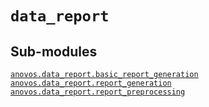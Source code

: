 # <code>data_report</code>
## Sub-modules
<dl>
<dt><code class="name"><a title="anovos.data_report.basic_report_generation" href="basic_report_generation.html">anovos.data_report.basic_report_generation</a></code></dt>
<dd>
<div class="desc"></div>
</dd>
<dt><code class="name"><a title="anovos.data_report.report_generation" href="report_generation.html">anovos.data_report.report_generation</a></code></dt>
<dd>
<div class="desc"></div>
</dd>
<dt><code class="name"><a title="anovos.data_report.report_preprocessing" href="report_preprocessing.html">anovos.data_report.report_preprocessing</a></code></dt>
<dd>
<div class="desc"></div>
</dd>
</dl>